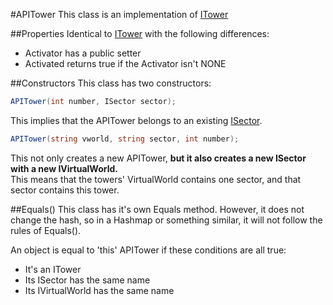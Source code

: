 #APITower
This class is an implementation of [ITower](./Interfaces/ITower.md)

##Properties
Identical to [ITower](./Interfaces/ITower.md)
with the following differences:<br>
  + Activator has a public setter  
  + Activated returns true if the Activator isn't NONE

##Constructors
This class has two constructors:
```csharp
APITower(int number, ISector sector);
```
This implies that the APITower belongs to an existing [ISector](./Interfaces/ISector.md).

```csharp
APITower(string vworld, string sector, int number);
```
This not only creates a new APITower, **but it also creates a new ISector with a new IVirtualWorld.**<br>
This means that the towers' VirtualWorld contains one sector, and that sector contains this tower.

##Equals()
This class has it's own Equals method.
However, it does not change the hash, so in a Hashmap or something similar, it will not follow the rules of Equals().

An object is equal to 'this' APITower if these conditions are all true:<br>
  + It's an ITower<br>
  + Its ISector has the same name<br>
  + Its IVirtualWorld has the same name<br>

